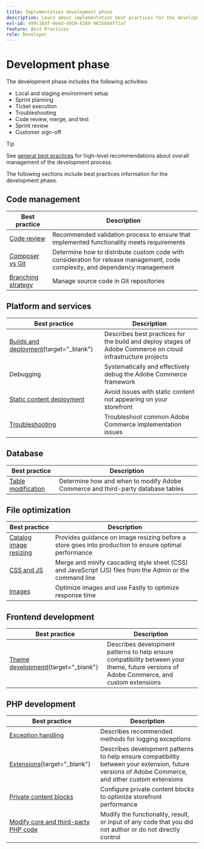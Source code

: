 ```yaml
---
title: Implementation development phase
description: Learn about implementation best practices for the development phase of Adobe Commerce projects.
exl-id: 499c16df-0e4d-4950-8169-96356bdff1a7
feature: Best Practices
role: Developer
---
```


# Development phase

The development phase includes the following activities:

- Local and staging environment setup
- Sprint planning
- Ticket execution
- Troubleshooting
- Code review, merge, and test
- Sprint review
- Customer sign-off

>[!TIP]
>
>See [general best practices](general.md) for high-level recommendations about overall management of the development process.

The following sections include best practices information for the development phase.

## Code management

| Best practice                                                   | Description                                                                                                                          |
|-----------------------------------------------------------------|--------------------------------------------------------------------------------------------------------------------------------------|
| [Code review](code-review.md)                                   | Recommended validation process to ensure that implemented functionality meets requirements                                           |
| [Composer vs Git](code-management.md)                           | Determine how to distribute custom code with consideration for release management, code complexity, and dependency management        |
| [Branching strategy](git-branching.md)                          | Manage source code in Git repositories                                                                                               |

## Platform and services

| Best practice                                                                                                                                          | Description                                                                                                 |
|--------------------------------------------------------------------------------------------------------------------------------------------------------|-------------------------------------------------------------------------------------------------------------|
| [Builds and deployment](https://experienceleague.adobe.com/docs/commerce-cloud-service/user-guide/develop/deploy/best-practices.html){target="_blank"} | Describes best practices for the build and deploy stages of Adobe Commerce on cloud infrastructure projects |
| Debugging                                                                                                                                              | Systematically and effectively debug the Adobe Commerce framework                                           |
| [Static content deployment](static-content-deployment.md)                                                                                              | Avoid issues with static content not appearing on your storefront                                           |
| [Troubleshooting](troubleshooting.md)                                                                                                                  | Troubleshoot common Adobe Commerce implementation issues                                                    |

## Database

| Best practice                                                  | Description                                                                     |
|----------------------------------------------------------------|---------------------------------------------------------------------------------|
| [Table modification](modifying-core-and-third-party-tables.md) | Determine how and when to modify Adobe Commerce and third-party database tables |

## File optimization

| Best practice                                       | Description                                                                                               |
|-----------------------------------------------------|-----------------------------------------------------------------------------------------------------------|
| [Catalog image resizing](catalog-image-resizing.md) | Provides guidance on image resizing before a store goes into production to ensure optimal performance     |
| [CSS and JS](optimize-css-js-files.md)              | Merge and minify cascading style sheet (CSS) and JavaScript (JS) files from the Admin or the command line |
| [Images](image-optimization.md)                     | Optimize images and use Fastly to optimize response time                                                  |

## Frontend development

| Best practice                                                                                                  | Description                                                                                                                              |
|----------------------------------------------------------------------------------------------------------------|------------------------------------------------------------------------------------------------------------------------------------------|
| [Theme developmemt](https://developer.adobe.com/commerce/frontend-core/guide/best-practices/){target="_blank"} | Describes development patterns to help ensure compatibility between your theme, future versions of Adobe Commerce, and custom extensions |

## PHP development

| Best practice                                                                           | Description                                                                                                                                        |
|-----------------------------------------------------------------------------------------|----------------------------------------------------------------------------------------------------------------------------------------------------|
| [Exception handling](exception-handling.md)                                             | Describes recommended methods for logging exceptions                                                                                               |
| [Extensions](https://developer.adobe.com/commerce/php/best-practices/){target="_blank"} | Describes development patterns to help ensure compatibility between your extension, future versions of Adobe Commerce, and other custom extensions |
| [Private content blocks](private-content-block-configuration.md)                        | Configure private content blocks to optimize storefront performance                                                                                |
| [Modify core and third-party PHP code](modifying-core-and-third-party-code.md)          | Modify the functionality, result, or input of any code that you did not author or do not directly control                                          |
